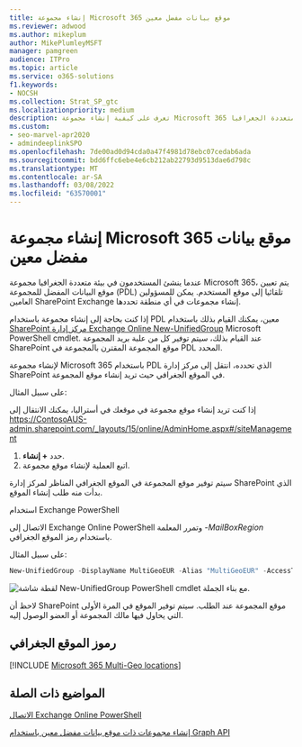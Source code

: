 ```yaml
---
title: إنشاء مجموعة Microsoft 365 موقع بيانات مفضل معين
ms.reviewer: adwood
ms.author: mikeplum
author: MikePlumleyMSFT
manager: pamgreen
audience: ITPro
ms.topic: article
ms.service: o365-solutions
f1.keywords:
- NOCSH
ms.collection: Strat_SP_gtc
ms.localizationpriority: medium
description: تعرف على كيفية إنشاء مجموعة Microsoft 365 مع موقع بيانات مفضل محدد في بيئة متعددة الجغرافيا.
ms.custom:
- seo-marvel-apr2020
- admindeeplinkSPO
ms.openlocfilehash: 7de00ad0d94cda0a47f4981d78ebc07cedab6ada
ms.sourcegitcommit: bdd6ffc6ebe4e6cb212ab22793d9513dae6d798c
ms.translationtype: MT
ms.contentlocale: ar-SA
ms.lasthandoff: 03/08/2022
ms.locfileid: "63570001"
---
```

# <a name="create-a-microsoft-365-group-with-a-specific-preferred-data-location"></a>إنشاء مجموعة Microsoft 365 موقع بيانات مفضل معين

عندما ينشئ المستخدمون في بيئة متعددة الجغرافيا مجموعة Microsoft 365، يتم تعيين موقع البيانات المفضل للمجموعة (PDL) تلقائيا إلى موقع المستخدم. يمكن للمسؤولين العامين SharePoint Exchange إنشاء مجموعات في أي منطقة تحددها. 

إذا كنت بحاجة إلى إنشاء مجموعة باستخدام PDL معين، يمكنك القيام بذلك باستخدام <a href="https://go.microsoft.com/fwlink/?linkid=2185219" target="_blank">SharePoint مركز إدارة Exchange Online New-UnifiedGroup</a> Microsoft PowerShell cmdlet. عند القيام بذلك، سيتم توفير كل من علبة بريد المجموعة SharePoint موقع المجموعة المقترن بالمجموعة في PDL المحدد.

لإنشاء مجموعة Microsoft 365 باستخدام PDL الذي تحدده، انتقل إلى مركز إدارة SharePoint في الموقع الجغرافي <a href="https://go.microsoft.com/fwlink/?linkid=2185219" target="_blank"></a> حيث تريد إنشاء موقع المجموعة.

على سبيل المثال:

إذا كنت تريد إنشاء موقع مجموعة في موقعك في أستراليا، يمكنك الانتقال إلى https://ContosoAUS-admin.sharepoint.com/_layouts/15/online/AdminHome.aspx#/siteManagement

1. حدد **+ إنشاء**.
2. اتبع العملية لإنشاء موقع مجموعة.

سيتم توفير موقع المجموعة في الموقع الجغرافي المناظر لمركز إدارة SharePoint الذي بدأت منه طلب إنشاء الموقع. 

استخدام Exchange PowerShell 

الاتصال إلى Exchange Online PowerShell وتمرر المعلمة *-MailBoxRegion* باستخدام رمز الموقع الجغرافي.

على سبيل المثال: 

```PowerShell
New-UnifiedGroup -DisplayName MultiGeoEUR -Alias "MultiGeoEUR" -AccessType Public -MailboxRegion EUR 
```

![لقطة شاشة New-UnifiedGroup PowerShell cmdlet مع بناء الجملة.](../media/multi-geo-new-group-with-pdl-powershell.png)

لاحظ أن SharePoint موقع المجموعة عند الطلب. سيتم توفير الموقع في المرة الأولى التي يحاول فيها مالك المجموعة أو العضو الوصول إليه.

## <a name="geo-location-codes"></a>رموز الموقع الجغرافي

[!INCLUDE [Microsoft 365 Multi-Geo locations](../includes/microsoft-365-multi-geo-locations.md)]

## <a name="related-topics"></a>المواضيع ذات الصلة

[الاتصال Exchange Online PowerShell](/powershell/exchange/connect-to-exchange-online-powershell)

[إنشاء مجموعات ذات موقع بيانات مفضل معين باستخدام Graph API](/graph/api/group-post-groups)
